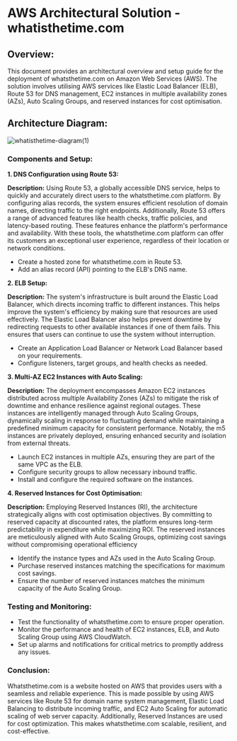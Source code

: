 # AWS Architectural Solution - whatisthetime.com

## Overview:
This document provides an architectural overview and setup guide for the deployment of whatsthetime.com on Amazon Web Services (AWS). The solution involves utilising AWS services like Elastic Load Balancer (ELB), Route 53 for DNS management, EC2 instances in multiple availability zones (AZs), Auto Scaling Groups, and reserved instances for cost optimisation.

## Architecture Diagram:
![whatisthetime-diagram(1)](https://github.com/mili-sucevic/aws-solutions-architect-associate-diagrams/assets/93227818/bbce15c5-0410-4afd-9876-b867bdc87c53)

### Components and Setup:
**1. DNS Configuration using Route 53:**

**Description:** Using Route 53, a globally accessible DNS service, helps to quickly and accurately direct users to the whatsthetime.com platform. By configuring alias records, the system ensures efficient resolution of domain names, directing traffic to the right endpoints. Additionally, Route 53 offers a range of advanced features like health checks, traffic policies, and latency-based routing. These features enhance the platform's performance and availability. With these tools, the whatsthetime.com platform can offer its customers an exceptional user experience, regardless of their location or network conditions.
- Create a hosted zone for whatsthetime.com in Route 53.
- Add an alias record (API) pointing to the ELB's DNS name.

**2. ELB Setup:**
   
**Description:** The system's infrastructure is built around the Elastic Load Balancer, which directs incoming traffic to different instances. This helps improve the system's efficiency by making sure that resources are used effectively. The Elastic Load Balancer also helps prevent downtime by redirecting requests to other available instances if one of them fails. This ensures that users can continue to use the system without interruption.
- Create an Application Load Balancer or Network Load Balancer based on your requirements.
- Configure listeners, target groups, and health checks as needed.

**3. Multi-AZ EC2 Instances with Auto Scaling:**

**Description:** The deployment encompasses Amazon EC2 instances distributed across multiple Availability Zones (AZs) to mitigate the risk of downtime and enhance resilience against regional outages. These instances are intelligently managed through Auto Scaling Groups, dynamically scaling in response to fluctuating demand while maintaining a predefined minimum capacity for consistent performance. Notably, the m5 instances are privately deployed, ensuring enhanced security and isolation from external threats.
- Launch EC2 instances in multiple AZs, ensuring they are part of the same VPC as the ELB.
- Configure security groups to allow necessary inbound traffic.
- Install and configure the required software on the instances.

**4. Reserved Instances for Cost Optimisation:** 

**Description:** Employing Reserved Instances (RI), the architecture strategically aligns with cost optimisation objectives. By committing to reserved capacity at discounted rates, the platform ensures long-term predictability in expenditure while maximizing ROI. The reserved instances are meticulously aligned with Auto Scaling Groups, optimizing cost savings without compromising operational efficiency
- Identify the instance types and AZs used in the Auto Scaling Group.
- Purchase reserved instances matching the specifications for maximum cost savings.
- Ensure the number of reserved instances matches the minimum capacity of the Auto Scaling Group.

### Testing and Monitoring:
- Test the functionality of whatsthetime.com to ensure proper operation.
- Monitor the performance and health of EC2 instances, ELB, and Auto Scaling Group using AWS CloudWatch.
- Set up alarms and notifications for critical metrics to promptly address any issues.

### Conclusion:
Whatsthetime.com is a website hosted on AWS that provides users with a seamless and reliable experience. This is made possible by using AWS services like Route 53 for domain name system management, Elastic Load Balancing to distribute incoming traffic, and EC2 Auto Scaling for automatic scaling of web server capacity. Additionally, Reserved Instances are used for cost optimization. This makes whatsthetime.com scalable, resilient, and cost-effective.
